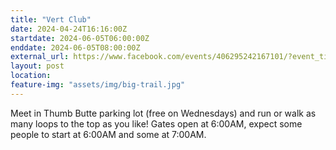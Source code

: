 ```yaml
---
title: "Vert Club"
date: 2024-04-24T16:16:00Z
startdate: 2024-06-05T06:00:00Z
enddate: 2024-06-05T08:00:00Z
external_url: https://www.facebook.com/events/406295242167101/?event_time_id=406295295500429
layout: post
location: 
feature-img: "assets/img/big-trail.jpg"
---
```


Meet in Thumb Butte parking lot (free on Wednesdays) and run or walk as many loops to the top as you like!  Gates open at 6&#58;00AM, expect some people to start at 6&#58;00AM and some at 7&#58;00AM. <br>
  <br>
  
